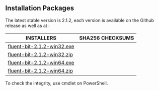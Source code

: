 ## Installation Packages

The latest stable version is 2.1.2, each version is available on the Github release as well as at :

| INSTALLERS                                                                                       | SHA256 CHECKSUMS                                                 |
| ------------------------------------------------------------------------------------------------ | ---------------------------------------------------------------- |
| [fluent-bit-2.1.2-win32.exe](https://releases.fluentbit.io/2.1/fluent-bit-2.1.2-win32.exe) | [](https://releases.fluentbit.io/2.0/fluent-bit-2.1.2-win32.exe.sha256) |
| [fluent-bit-2.1.2-win32.zip](https://releases.fluentbit.io/2.1/fluent-bit-2.1.2-win32.zip) | [](https://releases.fluentbit.io/2.0/fluent-bit-2.1.2-win32.zip.sha256) |
| [fluent-bit-2.1.2-win64.exe](https://releases.fluentbit.io/2.1/fluent-bit-2.1.2-win64.exe) | [](https://releases.fluentbit.io/2.0/fluent-bit-2.1.2-win64.exe.sha256) |
| [fluent-bit-2.1.2-win64.zip](https://releases.fluentbit.io/2.1/fluent-bit-2.1.2-win64.zip) | [](https://releases.fluentbit.io/2.0/fluent-bit-2.1.2-win64.zip.sha256) |

To check the integrity, use  cmdlet on PowerShell.


